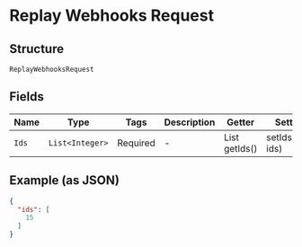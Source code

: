 
# Replay Webhooks Request

## Structure

`ReplayWebhooksRequest`

## Fields

| Name | Type | Tags | Description | Getter | Setter |
|  --- | --- | --- | --- | --- | --- |
| `Ids` | `List<Integer>` | Required | - | List<Integer> getIds() | setIds(List<Integer> ids) |

## Example (as JSON)

```json
{
  "ids": [
    15
  ]
}
```

